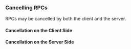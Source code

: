 ### Cancelling RPCs

RPCs may be cancelled by both the client and the server.

#### Cancellation on the Client Side



#### Cancellation on the Server Side
